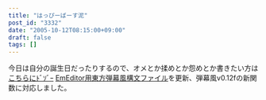 ```yaml
---
title: "はっぴーばーす泥"
post_id: "3332"
date: "2005-10-12T08:15:00+09:00"
draft: false
tags: []
---
```



今日は自分の誕生日だったりするので、オメとか揉めとか怨めとか書きたい方は[こちらにﾄﾞｿﾞｰ](https://twitter.com/danmaq) [EmEditor用東方弾幕風構文ファイル](/emeditor-danmakufu)を更新、弾幕風v0.12fの新関数に対応しました。

